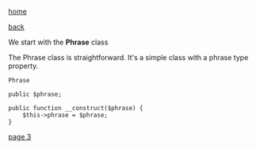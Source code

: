 [home](./page01.md)

[back](./page01.md)

We start with the **Phrase** class

The Phrase class is straightforward. It's a simple class with a phrase type property.

```
Phrase
```


```
public $phrase;

public function __construct($phrase) {
    $this->phrase = $phrase;
}
```

[page 3](./page03.md)
